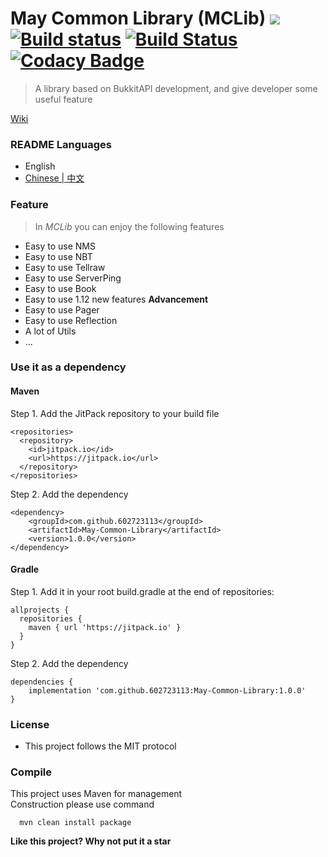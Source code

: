 # May Common Library (MCLib) [![](https://jitpack.io/v/602723113/May-Common-Library.svg)](https://jitpack.io/#602723113/May-Common-Library) [![Build status](https://ci.appveyor.com/api/projects/status/fi528yanx76w25qe?svg=true)](https://ci.appveyor.com/project/602723113/may-common-library) [![Build Status](https://travis-ci.org/602723113/May-Common-Library.svg?branch=dev)](https://travis-ci.org/602723113/May-Common-Library) [![Codacy Badge](https://api.codacy.com/project/badge/Grade/e8b69ada84954b13a415981844a7e376)](https://www.codacy.com/app/602723113/May-Common-Library?utm_source=github.com&amp;utm_medium=referral&amp;utm_content=602723113/May-Common-Library&amp;utm_campaign=Badge_Grade)
> A library based on BukkitAPI development, and give developer some useful feature  

[Wiki](https://github.com/602723113/May-Common-Library/wiki)  
### README Languages
- English
- [Chinese | 中文](https://github.com/602723113/May-Common-Library/blob/dev/README_zh_CN.md)

### Feature
> In _MCLib_ you can enjoy the following features
- Easy to use NMS
- Easy to use NBT
- Easy to use Tellraw
- Easy to use ServerPing
- Easy to use Book
- Easy to use 1.12 new features **Advancement**
- Easy to use Pager
- Easy to use Reflection
- A lot of Utils
- ...

### Use it as a dependency
#### Maven
Step 1. Add the JitPack repository to your build file
```
<repositories>
  <repository>
    <id>jitpack.io</id>
    <url>https://jitpack.io</url>
  </repository>
</repositories>
```
Step 2. Add the dependency
```
<dependency>
    <groupId>com.github.602723113</groupId>
    <artifactId>May-Common-Library</artifactId>
    <version>1.0.0</version>
</dependency>
```
  
#### Gradle
Step 1. Add it in your root build.gradle at the end of repositories:
```
allprojects {
  repositories {
    maven { url 'https://jitpack.io' }
  }
}
```
Step 2. Add the dependency
```
dependencies {
    implementation 'com.github.602723113:May-Common-Library:1.0.0'
}
```
### License
  - This project follows the MIT protocol  
  
### Compile
This project uses Maven for management  
Construction please use command  
```
  mvn clean install package
```
  
**Like this project? Why not put it a star**
